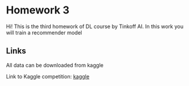 # Homework 3

Hi! This is the third homework of DL course by Tinkoff AI. In this work you will train a recommender model

## Links
All data can be downloaded from kaggle

Link to Kaggle competition: [kaggle](https://www.kaggle.com/c/tinkoffai-recsys/)
